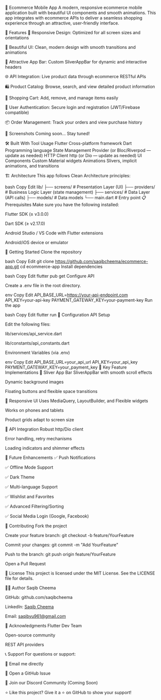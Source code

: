 🛒 Ecommerce Mobile App
A modern, responsive ecommerce mobile application built with beautiful UI components and smooth animations. This app integrates with ecommerce APIs to deliver a seamless shopping experience through an attractive, user-friendly interface.

🚀 Features
📱 Responsive Design: Optimized for all screen sizes and orientations

🎨 Beautiful UI: Clean, modern design with smooth transitions and animations

🧭 Attractive App Bar: Custom SliverAppBar for dynamic and interactive headers

🌐 API Integration: Live product data through ecommerce RESTful APIs

🛍️ Product Catalog: Browse, search, and view detailed product information

🛒 Shopping Cart: Add, remove, and manage items easily

🔐 User Authentication: Secure login and registration (JWT/Firebase compatible)

📦 Order Management: Track your orders and view purchase history

📱 Screenshots
Coming soon... Stay tuned!

🛠️ Built With
Tool	Usage
Flutter	Cross-platform framework
Dart	Programming language
State Management	Provider (or Bloc/Riverpod — update as needed)
HTTP Client	http (or Dio — update as needed)
UI Components	Custom Material widgets
Animations	Slivers, implicit animations, and transitions

🏗️ Architecture
This app follows Clean Architecture principles:

bash
Copy
Edit
lib/
├── screens/          # Presentation Layer (UI)
├── providers/        # Business Logic Layer (state management)
├── services/         # Data Layer (API calls)
├── models/           # Data models
└── main.dart         # Entry point
📋 Prerequisites
Make sure you have the following installed:

Flutter SDK (≥ v3.0.0)

Dart SDK (≥ v2.17.0)

Android Studio / VS Code with Flutter extensions

Android/iOS device or emulator

🚀 Getting Started
Clone the repository

bash
Copy
Edit
git clone https://github.com/saqibcheema/ecommerce-app.git
cd ecommerce-app
Install dependencies

bash
Copy
Edit
flutter pub get
Configure API

Create a .env file in the root directory.

env
Copy
Edit
API_BASE_URL=https://your-api-endpoint.com
API_KEY=your-api-key
PAYMENT_GATEWAY_KEY=your-payment-key
Run the app

bash
Copy
Edit
flutter run
🔧 Configuration
API Setup

Edit the following files:

lib/services/api_service.dart

lib/constants/api_constants.dart

Environment Variables (via .env)

env
Copy
Edit
API_BASE_URL=your_api_url
API_KEY=your_api_key
PAYMENT_GATEWAY_KEY=your_payment_key
🎨 Key Feature Implementations
🔹 Sliver App Bar
SliverAppBar with smooth scroll effects

Dynamic background images

Floating buttons and flexible space transitions

🔹 Responsive UI
Uses MediaQuery, LayoutBuilder, and Flexible widgets

Works on phones and tablets

Product grids adapt to screen size

🔹 API Integration
Robust http/Dio client

Error handling, retry mechanisms

Loading indicators and shimmer effects

🔮 Future Enhancements
✅ Push Notifications

✅ Offline Mode Support

✅ Dark Theme

✅ Multi-language Support

✅ Wishlist and Favorites

✅ Advanced Filtering/Sorting

✅ Social Media Login (Google, Facebook)

🤝 Contributing
Fork the project

Create your feature branch:
git checkout -b feature/YourFeature

Commit your changes:
git commit -m "Add YourFeature"

Push to the branch:
git push origin feature/YourFeature

Open a Pull Request

📝 License
This project is licensed under the MIT License. See the LICENSE file for details.

👨‍💻 Author
Saqib Cheema

GitHub: github.com/saqibcheema

LinkedIn: [Saqib Cheema](https://www.linkedin.com/in/saqib-cheema-77bab0297/)

Email: saqibyu961@gmail.com

🙏 Acknowledgments
Flutter Dev Team

Open-source community

REST API providers

📞 Support
For questions or support:

📩 Email me directly

📂 Open a GitHub Issue

💬 Join our Discord Community (Coming Soon)

⭐ Like this project?
Give it a ⭐ on GitHub to show your support!

